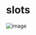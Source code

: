 # slots

![image](https://user-images.githubusercontent.com/101075876/184592049-d3b36d8b-9cf4-452a-ac88-24b8375a4e52.png)
